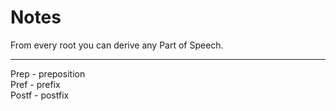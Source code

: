# Notes
From every root you can derive any Part of Speech.  
***
Prep - preposition    
Pref - prefix  
Postf - postfix   
